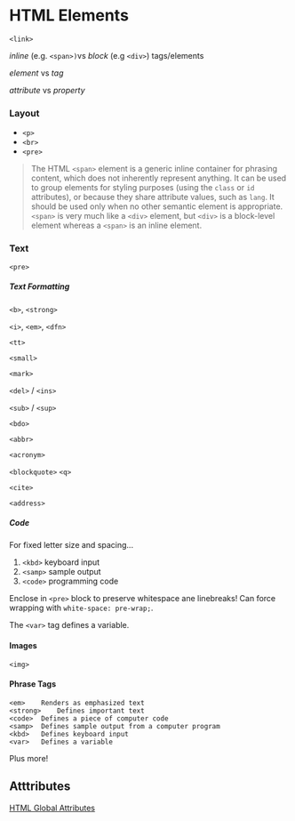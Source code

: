# HTML Elements

`<link>`

_inline_ (e.g. `<span>)`vs _block_ (e.g `<div>`) tags/elements

_element_ vs _tag_

_attribute_ vs _property_

### Layout

* `<p>`
* `<br>`
* `<pre>`

> The HTML `<span>` element is a generic inline container for phrasing content, which does not inherently represent anything. It can be used to group elements for styling purposes (using the `class` or `id` attributes), or because they share attribute values, such as `lang`. It should be used only when no other semantic element is appropriate. `<span>` is very much like a `<div>` element, but `<div>` is a block-level element whereas a `<span>` is an inline element.

### Text

`<pre>`

##### Text Formatting

`<b>`, `<strong>`

`<i>`, `<em>`, `<dfn>`

`<tt>`

`<small>`

`<mark>`

`<del>` / `<ins>`

`<sub>` / `<sup>`

`<bdo>`

`<abbr>`

`<acronym>`

`<blockquote>` `<q>`

`<cite>`

`<address>`

##### Code

For fixed letter size and spacing...

1. `<kbd>` keyboard input
2. `<samp>` sample output
3. `<code>` programming code

Enclose in `<pre>` block to preserve whitespace ane linebreaks! Can force wrapping with `white-space: pre-wrap;`.

The `<var>` tag defines a variable.

#### Images

`<img>`

#### Phrase Tags

    <em>	Renders as emphasized text
    <strong>	Defines important text
    <code>	Defines a piece of computer code
    <samp>	Defines sample output from a computer program
    <kbd>	Defines keyboard input
    <var>	Defines a variable

Plus more!

## Atttributes

[HTML Global Attributes](http://www.w3schools.com/tags/ref_standardattributes.asp)

